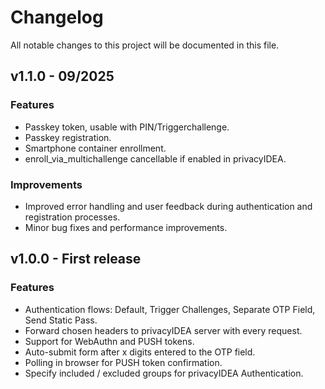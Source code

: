 # Changelog

All notable changes to this project will be documented in this file.

## v1.1.0 - 09/2025

### Features

- Passkey token, usable with PIN/Triggerchallenge.
- Passkey registration.
- Smartphone container enrollment.
- enroll_via_multichallenge cancellable if enabled in privacyIDEA.

### Improvements

- Improved error handling and user feedback during authentication and registration processes.
- Minor bug fixes and performance improvements.

## v1.0.0 - First release

### Features

- Authentication flows: Default, Trigger Challenges, Separate OTP Field, Send Static Pass.
- Forward chosen headers to privacyIDEA server with every request.
- Support for WebAuthn and PUSH tokens.
- Auto-submit form after x digits entered to the OTP field.
- Polling in browser for PUSH token confirmation.
- Specify included / excluded groups for privacyIDEA Authentication.
